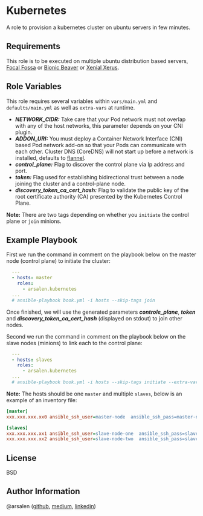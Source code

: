 Kubernetes
=========

A role to provision a kubernetes cluster on ubuntu servers in few minutes.

Requirements
------------

This role is to be executed on multiple ubuntu distribution based servers, [Focal Fossa](https://releases.ubuntu.com/20.04/) or [Bionic Beaver](https://releases.ubuntu.com/18.04/) or [Xenial Xerus](https://releases.ubuntu.com/16.04/).

Role Variables
--------------

This role requires several variables within `vars/main.yml` and `defaults/main.yml` as well as `extra-vars` at runtime.

- ***NETWORK_CIDR:*** Take care that your Pod network must not overlap with any of the host networks, this parameter depends on your CNI plugin.
- ***ADDON_URI:*** You must deploy a Container Network Interface (CNI) based Pod network add-on so that your Pods can communicate with each other. Cluster DNS (CoreDNS) will not start up before a network is installed, defaults to [flannel](https://github.com/coreos/flannel-cni).
- ***control_plane:*** Flag to discover the control plane via Ip address and port.
- ***token:*** Flag used for establishing bidirectional trust between a node joining the cluster and a control-plane node.
- ***discovery_token_ca_cert_hash:*** Flag to validate the public key of the root certificate authority (CA) presented by the Kubernetes Control Plane.

**Note:** There are two tags depending on whether you `initiate` the control plane or `join` minions.

Example Playbook
----------------

First we run the command in comment on the playbook below on the master node (control plane) to initiate the cluster:

```yml
  ---
  - hosts: master
    roles:
      - arsalen.kubernetes
  ...
  # ansible-playbook book.yml -i hosts --skip-tags join
```

Once finished, we will use the generated parameters ***controle_plane***, ***token*** and ***discovery_token_ca_cert_hash*** (displayed on stdout) to join other nodes.

Second we run the command in comment on the playbook below on the slave nodes (minions) to link each to the control plane:

```yml
  ---
  - hosts: slaves
    roles:
      - arsalen.kubernetes
  ...
  # ansible-playbook book.yml -i hosts --skip-tags initiate --extra-vars "control_plane=<control:plane> token=<to.ken> discovery_token_ca_cert_hash=<sha256:discovery-token-ca-cert-hash>"
```

**Note:** The hosts should be one `master` and multiple `slaves`, below is an example of an inventory file:

```ini
[master]
xxx.xxx.xxx.xx0 ansible_ssh_user=master-node  ansible_ssh_pass=master-node  ansible_become=yes  ansible_become_pass=master-node

[slaves]
xxx.xxx.xxx.xx1 ansible_ssh_user=slave-node-one  ansible_ssh_pass=slave-node-one  ansible_become=yes  ansible_become_pass=slave-node-one
xxx.xxx.xxx.xx2 ansible_ssh_user=slave-node-two  ansible_ssh_pass=slave-node-two  ansible_become=yes  ansible_become_pass=slave-node-two
```

License
-------

BSD

Author Information
------------------

@arsalen ([github](https://github.com/Arsalen), [medium](https://medium.com/@arsalen), [linkedin](https://www.linkedin.com/in/arsalen-hagui-506979123/))
